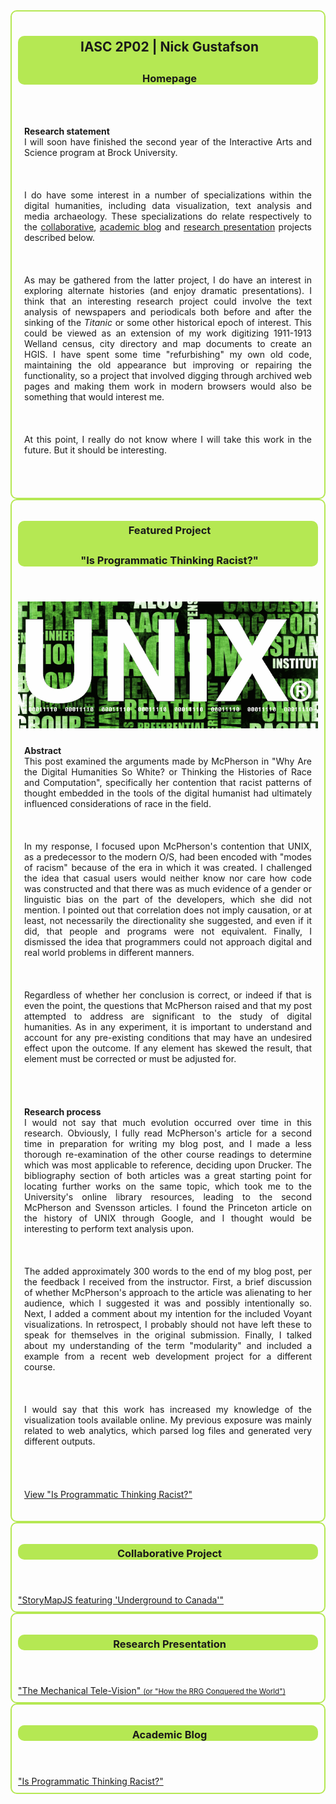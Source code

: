 <style type="text/css">
.portfolio-section { border:solid 2px #B5E853;border-radius:10px;padding:10px }
.portfolio-section header { border-radius:10px;background-color:#B5E853 }
.portfolio-section h2, .portfolio-section h3 { color:#1A1A1A;padding:5px 0 0 5px }

p { padding:10px;text-align:justify }
</style>

<section id="about-me" class="portfolio-section">
<header>
<h2>IASC 2P02 | Nick Gustafson</h2>
<h3>Homepage</h3>
</header>

<p><strong>Research statement</strong><br />
I will soon have finished the second year of the Interactive Arts and Science program at Brock University.<br /><br />

I do have some interest in a number of specializations within the digital humanities, including data visualization, text analysis and media archaeology.  These specializations do relate respectively to the <a href="#collab">collaborative</a>, <a href="#blog">academic blog</a> and <a href="#research">research presentation</a> projects described below.<br /><br />

As may be gathered from the latter project, I do have an interest in exploring alternate histories (and enjoy dramatic presentations).  I think that an interesting research project could involve the text analysis of newspapers and periodicals both before and after the sinking of the <em>Titanic</em> or some other historical epoch of interest.  This could be viewed as an extension of my work digitizing 1911-1913 Welland census, city directory and map documents to create an HGIS.  I have spent some time "refurbishing" my own old code, maintaining the old appearance but improving or repairing the functionality, so a project that involved digging through archived web pages and making them work in modern browsers would also be something that would interest me.<br /><br />

At this point, I really do not know where I will take this work in the future.  But it should be interesting.
</p>

<!--						
A 200 word statement that answers the following questions:

- What is your major and year?
- What is your specific research interest/area of specialization within the digital humanities? What
research program would you like to undertake in the field?
- How are your existing projects reflective of this emphasis? How have you already demonstrated
expertise in your stated specialization?
- Where will you take this work in the future? (Assume you will continue to do research within the digital
humanities, even if this is not the case)						

Here is a short list of areas of specialization: critical infrastructure studies, geospatial analysis, data
visualization, text analysis, algorithmic criticism, media archaeology, cultural studies, built media
scholarship, and open access publishing. You are by no means restricted to this list when choosing a
specialization.
-->
</section>

<section id="featured" class="portfolio-section">
<header>
<h3>Featured Project</h3>
<h3>&quot;Is Programmatic Thinking Racist?&quot;</h3>
</header>

<img src="images/featured_img.png" border="0" alt="" />

<p>
<strong>Abstract</strong><br />
This post examined the arguments made by McPherson in "Why Are the Digital Humanities So White? or Thinking the Histories of Race and Computation", specifically her contention that racist patterns of thought embedded in the tools of the digital humanist had ultimately influenced considerations of race in the field.<br /><br />

In my response, I focused upon McPherson's contention that UNIX, as a predecessor to the modern O/S, had been encoded with "modes of racism" because of the era in which it was created.  I challenged the idea that casual users would neither know nor care how code was constructed and that there was as much evidence of a gender or linguistic bias on the part of the developers, which she did not mention.  I pointed out that correlation does not imply causation, or at least, not necessarily the directionality she suggested, and even if it did, that people and programs were not equivalent.  Finally, I dismissed the idea that programmers could not approach digital and real world problems in different manners.<br /><br />

Regardless of whether her conclusion is correct, or indeed if that is even the point, the questions that McPherson raised and that my post attempted to address are significant to the study of digital humanities.  As in any experiment,  it is important to understand and account for any pre-existing conditions that may have an undesired effect upon the outcome.  If any element has skewed the result, that element must be corrected or must be adjusted for.
</p>

<!-- 
A 250 word abstract introducing the work: its main argument (thesis), approach or methodology,
research findings, and significance within the field.
-->

<p>
<strong>Research process</strong><br />
I would not say that much evolution occurred over time in this research.  Obviously, I fully read McPherson's article for a second time in preparation for writing my blog post, and I made a less thorough re-examination of the other course readings to determine which was most applicable to reference, deciding upon Drucker.  The bibliography section of both articles was a great starting point for locating further works on the same topic, which took me to the University's online library resources, leading to the second McPherson and Svensson articles.  I found the Princeton article on the history of UNIX through Google, and I thought would be interesting to perform text analysis upon.<br /><br />

The added approximately 300 words to the end of my blog post, per the feedback I received from the instructor.  First, a brief discussion of whether McPherson's approach to the article was alienating to her audience, which I suggested it was and possibly intentionally so.  Next, I added a comment about my intention for the included Voyant visualizations.  In retrospect, I probably should not have left these to speak for themselves in the original submission.  Finally, I talked about my understanding of the term &quot;modularity&quot; and included a example from a recent web development project for a different course.<br /><br />

I would say that this work has increased my knowledge of the visualization tools available online.  My previous exposure was mainly related to web analytics, which parsed log files and generated very different outputs.
</p>

<!--
A 250 word statement describing how this research evolved over time. This statement should describe
the revisions you made to the existing work based on instructor feedback. It should also explain how
your understanding of the field evolved based on the work undertaken.
-->

<a href="blog.html">View &quot;Is Programmatic Thinking Racist?&quot;</a>
</section>

<section id="collab" class="portfolio-section">
<header>
<h3>Collaborative Project</h3>
</header>
<a href="collab.html">&quot;StoryMapJS featuring 'Underground to Canada'&quot;</a>
</section>

<section id="research" class="portfolio-section">
<header>
<h3>Research Presentation</h3>
</header>
<a href="Reveal-Presentation/">&quot;The Mechanical Tele-Vision&quot; <small>(or &quot;How the RRG Conquered the World&quot;)</small></a>
</section>

<section id="blog" class="portfolio-section">
<header>
<h3>Academic Blog</h3>
</header>
<a href="blog.html">&quot;Is Programmatic Thinking Racist?&quot;</a>
</section>
